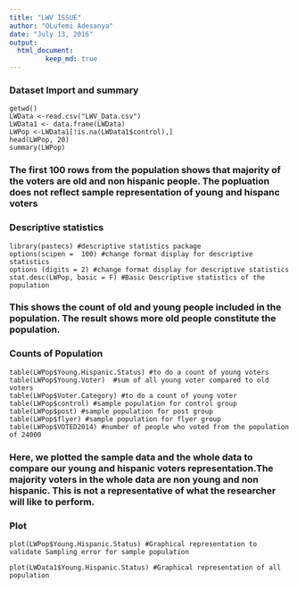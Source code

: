 ```yaml
---
title: "LWV ISSUE"
author: "OLufemi Adesanya"
date: "July 13, 2016"
output: 
  html_document:
         keep_md: true
---
```

### Dataset Import and summary
```{r}
getwd()
LWData <-read.csv("LWV_Data.csv")
LWData1 <- data.frame(LWData)
LWPop <-LWData1[!is.na(LWData1$control),]
head(LWPop, 20)
summary(LWPop)

```
### The first 100 rows from the population shows that majority of the voters are old and non hispanic people. The popluation does not reflect sample representation of young and hispanc voters




### Descriptive statistics
```{r}
library(pastecs) #descriptive statistics package
options(scipen =  100) #change format display for descriptive statistics
options (digits = 2) #change format display for descriptive statistics
stat.desc(LWPop, basic = F) #Basic Descriptive statistics of the population
```
### This shows the count of old and young people included in the population. The result shows more old people constitute the population. 


### Counts of Population
```{r}
table(LWPop$Young.Hispanic.Status) #to do a count of young voters
table(LWPop$Young.Voter)  #sum of all young voter compared to old voters
table(LWPop$Voter.Category) #to do a count of young voter
table(LWPop$control) #sample population for control group
table(LWPop$post) #sample population for post group
table(LWPop$flyer) #sample population for flyer group
table(LWPop$VOTED2014) #number of people who voted from the population of 24000
```

### Here, we plotted the sample data and the whole data to compare our young and hispanic voters representation.The majority voters in the whole data are non young and non hispanic. This is not a representative of what the researcher will like to perform.

### Plot
```{r}
plot(LWPop$Young.Hispanic.Status) #Graphical representation to validate Sampling error for sample population
```

```{r}
plot(LWData1$Young.Hispanic.Status) #Graphical representation of all population
```

